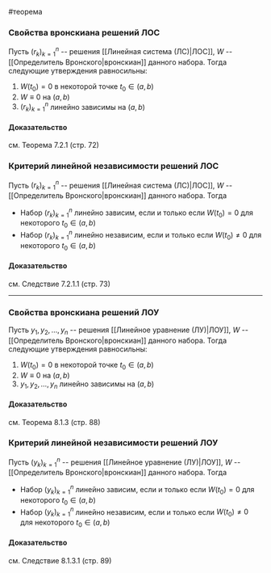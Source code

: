 #теорема
### Свойства вронскиана решений ЛОС
Пусть $(r_k)^n_{k = 1}$ -- решения [[Линейная система (ЛС)|ЛОС]], $W$ -- [[Определитель Вронского|вронскиан]] данного набора. Тогда следующие утверждения равносильны:
1. $W(t_0) = 0$ в некоторой точке $t_0 \in (a, b)$
2. $W \equiv 0$ на $(a, b)$
3. $(r_k)^n_{k = 1}$ линейно зависимы на $(a, b)$
#### Доказательство 
см. Теорема 7.2.1 (стр. 72)
### Критерий линейной независимости решений ЛОС 
Пусть $(r_k)^n_{k = 1}$ -- решения [[Линейная система (ЛС)|ЛОС]], $W$ -- [[Определитель Вронского|вронскиан]] данного набора. Тогда
- Набор $(r_k)^n_{k = 1}$ линейно зависим, если и только если $W(t_0) = 0$ для некоторого $t_0 \in (a, b)$
- Набор $(r_k)^n_{k = 1}$ линейно независим, если и только если $W(t_0) \neq 0$ для некоторого $t_0 \in (a, b)$
#### Доказательство
см. Следствие 7.2.1.1 (стр. 73)

---
### Свойства вронскиана решений ЛОУ
Пусть $y_1, y_2, \dots, y_n$ -- решения [[Линейное уравнение (ЛУ)|ЛОУ]], $W$ -- [[Определитель Вронского|вронскиан]] данного набора. Тогда следующие утверждения равносильны:
1. $W(t_0) = 0$ в некоторой точке $t_0 \in (a, b)$
2. $W \equiv 0$ на $(a, b)$
3. $y_1, y_2, \dots, y_n$ линейно зависимы на $(a, b)$
#### Доказательство
см. Теорема 8.1.3 (стр. 88)
### Критерий линейной независимости решений ЛОУ
Пусть $(y_k)^n_{k = 1}$ -- решения [[Линейное уравнение (ЛУ)|ЛОУ]], $W$ -- [[Определитель Вронского|вронскиан]] данного набора. Тогда
- Набор $(y_k)^n_{k = 1}$ линейно зависим, если и только если $W(t_0) = 0$ для некоторого $t_0 \in (a, b)$
- Набор $(y_k)^n_{k = 1}$ линейно независим, если и только если $W(t_0) \neq 0$ для некоторого $t_0 \in (a, b)$
#### Доказательство
см. Следствие 8.1.3.1 (стр. 89)
